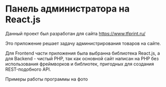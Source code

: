 # Панель администратора на React.js

Данный проект был разработан для сайта https://www.tfprint.ru/

Это приложение решает задачу администрирования товаров на сайте.

Для Frontend части приложения была выбранна библиотека React.js, а для Backend - чистый PHP, так как основной сайт написан на PHP без использования фреймворков и библиотек, пригодных для создания REST-подобного API.

Примеры работы программы на фото
